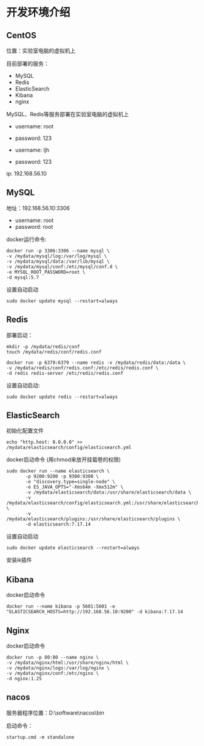 # 开发环境介绍

## CentOS

位置：实验室电脑的虚拟机上

目前部署的服务：

- MySQL
- Redis
- ElasticSearch
- Kibana
- nginx

MySQL、Redis等服务部署在实验室电脑的虚拟机上

- username: root
- password: 123


- username: ljh
- password: 123

ip: 192.168.56.10

## MySQL

地址：192.168.56.10:3306

- username: root
- password: root

docker运行命令:

```
docker run -p 3306:3306 --name mysql \
-v /mydata/mysql/log:/var/log/mysql \
-v /mydata/mysql/data:/var/lib/mysql \
-v /mydata/mysql/conf:/etc/mysql/conf.d \
-e MYSQL_ROOT_PASSWORD=root \
-d mysql:5.7
```

设置自动启动


```
sudo docker update mysql --restart=always
```

## Redis

部署启动：

```
mkdir -p /mydata/redis/conf
touch /mydata/redis/conf/redis.conf

docker run -p 6379:6379 --name redis -v /mydata/redis/data:/data \
-v /mydata/redis/conf/redis.conf:/etc/redis/redis.conf \
-d redis redis-server /etc/redis/redis.conf
```

设置自动启动:

```
sudo docker update redis --restart=always
```

## ElasticSearch

初始化配置文件

```shell
echo "http.host: 0.0.0.0" >> /mydata/elasticsearch/config/elasticsearch.yml
```

docker启动命令
(用chmod来放开挂载卷的权限)

```shell
sudo docker run --name elasticsearch \
       -p 9200:9200 -p 9300:9300 \
       -e "discovery.type=single-node" \
       -e ES_JAVA_OPTS="-Xms64m -Xmx512m" \
       -v /mydata/elasticsearch/data:/usr/share/elasticsearch/data \
       -v /mydata/elasticsearch/config/elasticsearch.yml:/usr/share/elasticsearch/config/elasticsearch.yml \
       -v /mydata/elasticsearch/plugins:/usr/share/elasticsearch/plugins \
       -d elasticsearch:7.17.14
```

设置自动启动

```shell
sudo docker update elasticsearch --restart=always
```

安装ik插件



## Kibana

docker启动命令

```shell
docker run --name kibana -p 5601:5601 -e "ELASTICSEARCH_HOSTS=http://192.168.56.10:9200" -d kibana:7.17.14
```

## Nginx

docker启动命令

```shell
docker run -p 80:80 --name nginx \
-v /mydata/nginx/html:/usr/share/nginx/html \
-v /mydata/nginx/logs:/var/log/nginx \
-v /mydata/nginx/conf:/etc/nginx \
-d nginx:1.25
```

## nacos


服务器程序位置：D:\software\nacos\bin

启动命令：

```
startup.cmd -m standalone
```
